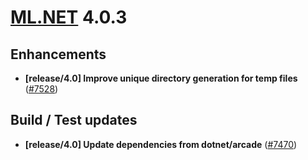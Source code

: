 # [ML.NET](http://dot.net/ml) 4.0.3

## **Enhancements**
- **[release/4.0] Improve unique directory generation for temp files** ([#7528](https://github.com/dotnet/machinelearning/pull/7528))


## **Build / Test updates**
- **[release/4.0] Update dependencies from dotnet/arcade** ([#7470](https://github.com/dotnet/machinelearning/pull/7470))

